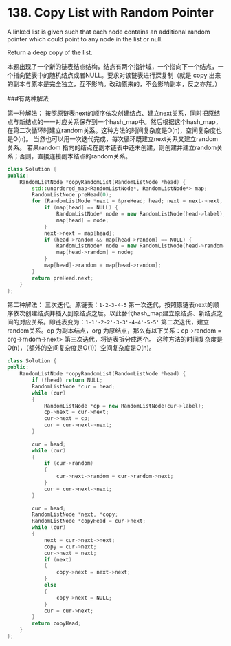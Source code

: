 # 138. Copy List with Random Pointer
A linked list is given such that each node contains an additional random pointer which could point to any node in the list or null.

Return a deep copy of the list.

本题出现了一个新的链表结点结构，结点有两个指针域，一个指向下一个结点，一个指向链表中的随机结点或者NULL。要求对该链表进行深复制（就是 copy 出来的副本与原本是完全独立，互不影响。改动原来的，不会影响副本，反之亦然。）


###有两种解法

第一种解法：
按照原链表next的顺序依次创建结点、建立next关系，同时把原结点与新结点的一一对应关系保存到一个hash_map中。然后根据这个hash_map，在第二次循环时建立random关系。这种方法的时间复杂度是O(n)，空间复杂度也是O(n)。
当然也可以用一次迭代完成，每次循环既建立next关系又建立random关系。 若果random 指向的结点在副本链表中还未创建，则创建并建立random关系；否则，直接连接副本结点的random关系。
```cpp
class Solution {
public:
    RandomListNode *copyRandomList(RandomListNode *head) {
        std::unordered_map<RandomListNode*, RandomListNode*> map;
        RandomListNode preHead(0);
        for (RandomListNode *next = &preHead; head; next = next->next, head = head->next) {
            if (map[head] == NULL) {
                RandomListNode* node = new RandomListNode(head->label);
                map[head] = node;
            }
            next->next = map[head];
            if (head->random && map[head->random] == NULL) {
                RandomListNode* node = new RandomListNode(head->random->label);
                map[head->random] = node;
            }
            map[head]->random = map[head->random];
        }
        return preHead.next;
    }
};
```

第二种解法：
三次迭代。原链表：`1-2-3-4-5`
第一次迭代，按照原链表next的顺序依次创建结点并插入到原结点之后。以此替代hash_map建立原结点、新结点之间的对应关系。即链表变为：`1-1'-2-2'-3-3'-4-4'-5-5'`
第二次迭代，建立random关系。cp 为副本结点，org 为原结点，那么有以下关系：cp->random = org->rndom->next>
第三次迭代，将链表拆分成两个。
这种方法的时间复杂度是O(n)，（额外的空间复杂度是O(1)）空间复杂度是O(n)。
```cpp
class Solution {
public:
    RandomListNode *copyRandomList(RandomListNode *head) {
        if (!head) return NULL;
        RandomListNode *cur = head;
        while (cur)
        {
            RandomListNode *cp = new RandomListNode(cur->label);
            cp->next = cur->next;
            cur->next = cp;
            cur = cur->next->next;
        }
        
        cur = head;
        while (cur)
        {
            if (cur->random)
            {
                cur->next->random = cur->random->next;
            }
            cur = cur->next->next;
        }
        
        cur = head;
        RandomListNode *next, *copy;
        RandomListNode *copyHead = cur->next;
        while (cur)
        {
            next = cur->next->next;
            copy = cur->next;
            cur->next = next;
            if (next)
            {
                copy->next = next->next;
            }
            else
            {
                copy->next = NULL;
            }
            cur = cur->next;
        }
        return copyHead;
    }
};
```
